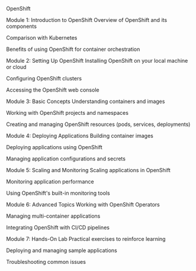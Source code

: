 OpenShift

Module 1: Introduction to OpenShift
Overview of OpenShift and its components

Comparison with Kubernetes

Benefits of using OpenShift for container orchestration

Module 2: Setting Up OpenShift
Installing OpenShift on your local machine or cloud

Configuring OpenShift clusters

Accessing the OpenShift web console

Module 3: Basic Concepts
Understanding containers and images

Working with OpenShift projects and namespaces

Creating and managing OpenShift resources (pods, services, deployments)

Module 4: Deploying Applications
Building container images

Deploying applications using OpenShift

Managing application configurations and secrets

Module 5: Scaling and Monitoring
Scaling applications in OpenShift

Monitoring application performance

Using OpenShift's built-in monitoring tools

Module 6: Advanced Topics
Working with OpenShift Operators

Managing multi-container applications

Integrating OpenShift with CI/CD pipelines

Module 7: Hands-On Lab
Practical exercises to reinforce learning

Deploying and managing sample applications

Troubleshooting common issues
